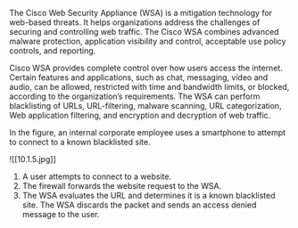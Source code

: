 The Cisco Web Security Appliance (WSA) is a mitigation technology for web-based threats. It helps organizations address the challenges of securing and controlling web traffic. The Cisco WSA combines advanced malware protection, application visibility and control, acceptable use policy controls, and reporting.

Cisco WSA provides complete control over how users access the internet. Certain features and applications, such as chat, messaging, video and audio, can be allowed, restricted with time and bandwidth limits, or blocked, according to the organization’s requirements. The WSA can perform blacklisting of URLs, URL-filtering, malware scanning, URL categorization, Web application filtering, and encryption and decryption of web traffic.

In the figure, an internal corporate employee uses a smartphone to attempt to connect to a known blacklisted site.

![[10.1.5.jpg]]

1. A user attempts to connect to a website.
2. The firewall forwards the website request to the WSA.
3. The WSA evaluates the URL and determines it is a known blacklisted site. The WSA discards the packet and sends an access denied message to the user.